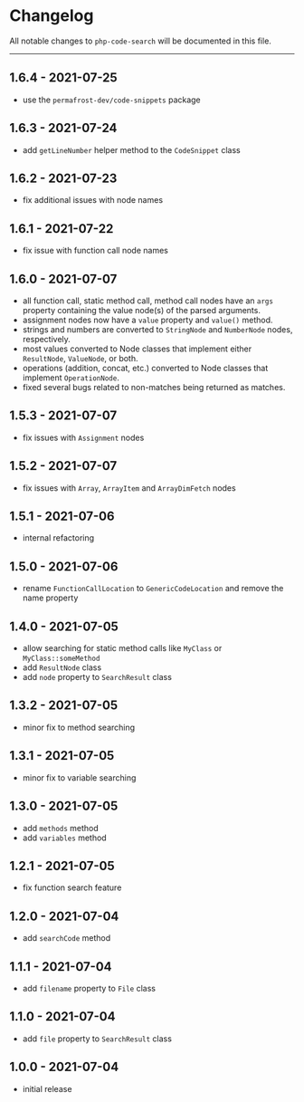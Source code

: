 # Changelog

All notable changes to `php-code-search` will be documented in this file.

---

## 1.6.4 - 2021-07-25

- use the `permafrost-dev/code-snippets` package

## 1.6.3 - 2021-07-24

- add `getLineNumber` helper method to the `CodeSnippet` class

## 1.6.2 - 2021-07-23

- fix additional issues with node names

## 1.6.1 - 2021-07-22

- fix issue with function call node names

## 1.6.0 - 2021-07-07

- all function call, static method call, method call nodes have an `args` property containing the value node(s) of the parsed arguments.
- assignment nodes now have a `value` property and `value()` method.
- strings and numbers are converted to `StringNode` and `NumberNode` nodes, respectively.
- most values converted to Node classes that implement either `ResultNode`, `ValueNode`, or both.
- operations (addition, concat, etc.) converted to Node classes that implement `OperationNode`.
- fixed several bugs related to non-matches being returned as matches.

## 1.5.3 - 2021-07-07

- fix issues with `Assignment` nodes

## 1.5.2 - 2021-07-07

- fix issues with `Array`, `ArrayItem` and `ArrayDimFetch` nodes

## 1.5.1 - 2021-07-06

- internal refactoring

## 1.5.0 - 2021-07-06

- rename `FunctionCallLocation` to `GenericCodeLocation` and remove the name property

## 1.4.0 - 2021-07-05

- allow searching for static method calls like `MyClass` or `MyClass::someMethod`
- add `ResultNode` class
- add `node` property to `SearchResult` class

## 1.3.2 - 2021-07-05

- minor fix to method searching

## 1.3.1 - 2021-07-05

- minor fix to variable searching

## 1.3.0 - 2021-07-05

- add `methods` method
- add `variables` method

## 1.2.1 - 2021-07-05

- fix function search feature

## 1.2.0 - 2021-07-04

- add `searchCode` method

## 1.1.1 - 2021-07-04

- add `filename` property to `File` class

## 1.1.0 - 2021-07-04

- add `file` property to `SearchResult` class

## 1.0.0 - 2021-07-04

- initial release

